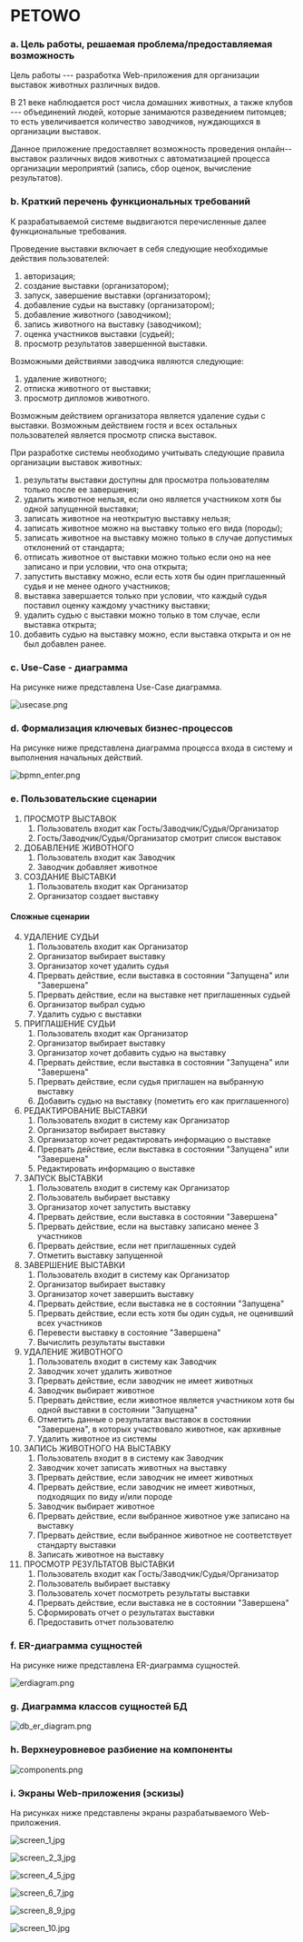 # PETOWO

### a. Цель работы, решаемая проблема/предоставляемая возможность

Цель работы --- разработка Web-приложения для организации выставок животных различных видов.

В 21 веке наблюдается рост числа домашних животных, а также клубов --- объединений людей, которые занимаются разведением питомцев; то есть увеличивается количество заводчиков, нуждающихся в организации выставок.

Данное приложение предоставляет возможность проведения онлайн--выставок различных видов животных с автоматизацией процесса организации мероприятий (запись, сбор оценок, вычисление результатов).

### b. Краткий перечень функциональных требований

К разрабатываемой системе выдвигаются перечисленные далее функциональные требования.

Проведение выставки включает в себя следующие необходимые действия пользователей:

1. авторизация;
0. создание выставки (организатором);
0. запуск, завершение выставки (организатором);
0. добавление судьи на выставку (организатором);
0. добавление животного (заводчиком);
0. запись животного на выставку (заводчиком);
0. оценка участников выставки (судьей);
0. просмотр результатов завершенной выставки.

Возможными действиями заводчика являются следующие:

1. удаление животного;
0. отписка животного от выставки;
0. просмотр дипломов животного.

Возможным действием организатора является удаление судьи с выставки.
Возможным действием гостя и всех остальных пользователей является просмотр списка выставок.

При разработке системы необходимо учитывать следующие правила организации выставок животных:

1. результаты выставки доступны для просмотра пользователям только после ее завершения;
0. удалить животное нельзя, если оно является участником хотя бы одной запущенной выставки;
0. записать животное на неоткрытую выставку нельзя;
0. записать животное можно на выставку только его вида (породы);
0. записать животное на выставку можно только в случае допустимых отклонений от стандарта;
0. отписать животное от выставки можно только если оно на нее записано и при условии, что она открыта;
0. запустить выставку можно, если есть хотя бы один приглашенный судья и не менее одного участников;
0. выставка завершается только при условии, что каждый судья поставил оценку каждому участнику выставки;
0. удалить судью с выставки можно только в том случае, если выставка открыта;
0. добавить судью на выставку можно, если выставка открыта и он не был добавлен ранее.

### c. Use-Case - диаграмма

На рисунке ниже представлена Use-Case диаграмма.

![usecase.png](./img/usecase.png)

### d. Формализация ключевых бизнес-процессов

На рисунке ниже представлена диаграмма процесса входа в систему и выполнения начальных действий.

![bpmn_enter.png](./img/bpmn_enter.png)

### e. Пользовательские сценарии

1. ПРОСМОТР ВЫСТАВОК
	1. Пользователь входит как Гость/Заводчик/Судья/Организатор
	2. Гость/Заводчик/Судья/Организатор смотрит список выставок
2. ДОБАВЛЕНИЕ ЖИВОТНОГО
	1. Пользователь входит как Заводчик
	2. Заводчик добавляет животное
3. СОЗДАНИЕ ВЫСТАВКИ
	1. Пользователь входит как Организатор
	2. Организатор создает выставку

#### Сложные сценарии

4. УДАЛЕНИЕ СУДЬИ
	1. Пользователь входит как Организатор
	2. Организатор выбирает выставку
	3. Организатор хочет удалить судья
	4. Прервать действие, если выставка в состоянии "Запущена" или "Завершена"
	5. Прервать действие, если на выставке нет приглашенных судьей
	6. Организатор выбрал судью
	7. Удалить судью с выставки
5. ПРИГЛАШЕНИЕ СУДЬИ
	1. Пользователь входит как Организатор
	2. Организатор выбирает выставку
	3. Организатор хочет добавить судью на выставку
	4. Прервать действие, если выставка в состоянии "Запущена" или "Завершена"
	5. Прервать действие, если судья приглашен на выбранную выставку
	6. Добавить судью на выставку (пометить его как приглашенного)
6. РЕДАКТИРОВАНИЕ ВЫСТАВКИ
	1. Пользователь входит в систему как Организатор
	2. Организатор выбирает выставку
	3. Организатор хочет редактировать информацию о выставке
	4. Прервать действие, если выставка в состоянии "Запущена" или "Завершена"
	5. Редактировать информацию о выставке
6. ЗАПУСК ВЫСТАВКИ
	1. Пользователь входит в систему как Организатор
	2. Пользователь выбирает выставку
	3. Организатор хочет запустить выставку
	4. Прервать действие, если выставка в состоянии "Завершена"
	5. Прервать действие, если на выставку записано менее 3 участников
	6. Прервать действие, если нет приглашенных судей
	7. Отметить выставку запущенной
7. ЗАВЕРШЕНИЕ ВЫСТАВКИ
	1. Пользователь входит в систему как Организатор
	2. Организатор выбирает выставку
	3. Организатор хочет завершить выставку
	4. Прервать действие, если выставка не в состоянии "Запущена"
	5. Прервать действие, если есть хотя бы один судья, не оценивший всех участников
	6. Перевести выставку в состояние "Завершена"
	7. Вычислить результаты выставки
8. УДАЛЕНИЕ ЖИВОТНОГО
	1. Пользователь входит в систему как Заводчик
	2. Заводчик хочет удалить животное
	3. Прервать действие, если заводчик не имеет животных
	4. Заводчик выбирает животное
	5. Прервать действие, если животное является участником хотя бы одной выставки в состоянии "Запущена"
	6. Отметить данные о результатах выставок в состоянии "Завершена", в которых участвовало животное, как архивные
	7. Удалить животное из системы
9. ЗАПИСЬ ЖИВОТНОГО НА ВЫСТАВКУ
	1. Пользователь входит в в систему как Заводчик
	2. Заводчик хочет записать животных на выставку
	3. Прервать действие, если заводчик не имеет животных
	4. Прервать действие, если заводчик не имеет животных, подходящих по виду и/или породе
	5. Заводчик выбирает животное
	6. Прервать действие, если выбранное животное уже записано на выставку
	7. Прервать действие, если выбранное животное не соответствует стандарту выставки
	8. Записать животное на выставку
10. ПРОСМОТР РЕЗУЛЬТАТОВ ВЫСТАВКИ
	1. Пользователь входит как Гость/Заводчик/Судья/Организатор
	2. Пользователь выбирает выставку
	3. Пользователь хочет посмотреть результаты выставки
	4. Прервать действие, если выставка не в состоянии "Завершена"
	5. Сформировать отчет о результатах выставки
	6. Предоставить отчет пользователю

### f. ER-диаграмма сущностей

На рисунке ниже представлена ER-диаграмма сущностей.

![erdiagram.png](./img/erdiagram.png)

### g. Диаграмма классов сущностей БД

![db_er_diagram.png](./img/db_er_diagram.png)

### h. Верхнеуровневое разбиение на компоненты

![components.png](./img/components.png)

### i. Экраны Web-приложения (эскизы)

На рисунках ниже представлены экраны разрабатываемого Web-приложения.

![screen_1,jpg](./img/screen_1.jpg)

![screen_2_3,jpg](./img/screen_2_3.jpg)

![screen_4_5,jpg](./img/screen_4_5.jpg)

![screen_6_7,jpg](./img/screen_6_7.jpg)

![screen_8_9,jpg](./img/screen_8_9.jpg)

![screen_10.jpg](./img/screen_10.jpg)
